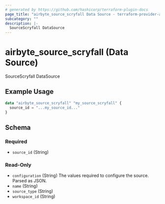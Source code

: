 ```yaml
---
# generated by https://github.com/hashicorp/terraform-plugin-docs
page_title: "airbyte_source_scryfall Data Source - terraform-provider-airbyte"
subcategory: ""
description: |-
  SourceScryfall DataSource
---
```


# airbyte_source_scryfall (Data Source)

SourceScryfall DataSource

## Example Usage

```terraform
data "airbyte_source_scryfall" "my_source_scryfall" {
  source_id = "...my_source_id..."
}
```

<!-- schema generated by tfplugindocs -->
## Schema

### Required

- `source_id` (String)

### Read-Only

- `configuration` (String) The values required to configure the source. Parsed as JSON.
- `name` (String)
- `source_type` (String)
- `workspace_id` (String)
